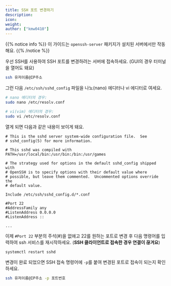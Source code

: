 ```yaml
---
title: SSH 포트 변경하기
description: 
icon:
weight:
author: ["kmw0410"]
---
```


{{% notice info %}}
이 가이드는 `openssh-server` 패키지가 설치된 서버에서만 작동해요.
{{% /notice %}}

우선 SSH를 사용하여 SSH 포트를 변경하려는 서버에 접속하세요. (GUI의 경우 터미널을 열어도 돼요)

```bash
ssh 유저이름@IP주소
```

그런 다음 `/etc/ssh/sshd_config` 파일을 나노(nano) 에디터나 vi 에디터로 여세요.

```bash
# nano 에디터의 경우:
sudo nano /etc/resolv.conf

# vi(vim) 에디터의 경우:
sudo vi /etc/resolv.conf
```

열게 되면 다음과 같은 내용이 보이게 돼요.

```plaintext
# This is the sshd server system-wide configuration file.  See
# sshd_config(5) for more information.

# This sshd was compiled with PATH=/usr/local/bin:/usr/bin:/bin:/usr/games

# The strategy used for options in the default sshd_config shipped with
# OpenSSH is to specify options with their default value where
# possible, but leave them commented.  Uncommented options override the
# default value.

Include /etc/ssh/sshd_config.d/*.conf

#Port 22
#AddressFamily any
#ListenAddress 0.0.0.0
#ListenAddress ::

...
```

이제 `#Port 22` 부분의 주석(#)을 없애고 22를 원하는 포트로 변경 후 다음 명령어를 입력하여 ssh 서비스를 재시작하세요. (**SSH 클라이언트로 접속한 경우 연결이 끊겨요**)

```bash
systemctl restart sshd
```

변경이 완료 되었으면 SSH 접속 명령어에 `-p`를 붙여 변경된 포트로 접속이 되는지 확인하세요.

```bash
ssh 유저이름@IP주소 -p 포트번호
```